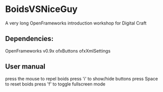 # BoidsVSNiceGuy

A very long OpenFrameworks introduction workshop for Digital Craft

## Dependencies:
OpenFrameworks v0.9x
ofxButtons
ofxXmlSettings

## User manual

press the mouse to repel boids
press 'i' to show/hide buttons
press Space to reset boids
press 'f' to toggle fullscreen mode
